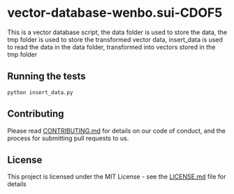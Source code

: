 # vector-database-wenbo.sui-CDOF5

This is a vector database script, the data folder is used to store the data, the tmp folder is used to store the transformed vector data, insert_data is used to read the data in the data folder, transformed into vectors stored in the tmp folder


## Running the tests
```
python insert_data.py
```


## Contributing

Please read [CONTRIBUTING.md](https://gist.github.com/PurpleBooth/b24679402957c63ec426) for details on our code of conduct, and the process for submitting pull requests to us.

## License

This project is licensed under the MIT License - see the [LICENSE.md](LICENSE.md) file for details

